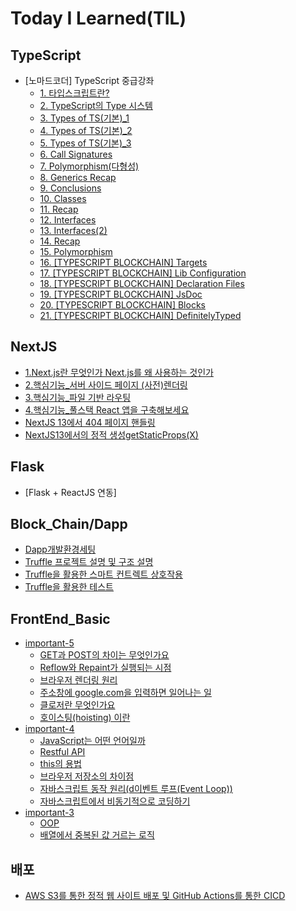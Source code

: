 # Today I Learned(TIL)

## TypeScript
* [노마드코더] TypeScript 중급강좌
  * [1. 타입스크립트란?](https://github.com/yuhyeon99/TIL/blob/master/TypeScript/1.%20%ED%83%80%EC%9E%85%EC%8A%A4%ED%81%AC%EB%A6%BD%ED%8A%B8%EB%9E%80.md)
  * [2. TypeScript의 Type 시스템](https://github.com/yuhyeon99/TIL/blob/master/TypeScript/2.%20TypeScript%20%EC%9D%98%20Type%20%EC%8B%9C%EC%8A%A4%ED%85%9C.md)
  * [3. Types of TS(기본)_1](https://github.com/yuhyeon99/TIL/blob/master/TypeScript/3.%20Types%20of%20TS(%EA%B8%B0%EB%B3%B8)_1.md)
  * [4. Types of TS(기본)_2](https://github.com/yuhyeon99/TIL/blob/master/TypeScript/4.%20Types%20of%20TS(%EA%B8%B0%EB%B3%B8)_2.md)
  * [5. Types of TS(기본)_3](https://github.com/yuhyeon99/TIL/blob/master/TypeScript/5.%20Types%20of%20TS(%EA%B8%B0%EB%B3%B8)_3.md)
  * [6. Call Signatures](https://github.com/yuhyeon99/TIL/blob/master/TypeScript/6.%20Call%20Signatures.md)
  * [7. Polymorphism(다형성)](https://github.com/yuhyeon99/TIL/blob/master/TypeScript/7.%20Polymorphism(%EB%8B%A4%ED%98%95%EC%84%B1).md)
  * [8. Generics Recap](https://github.com/yuhyeon99/TIL/blob/master/TypeScript/8.%20Generics%20Recap.md)
  * [9. Conclusions](https://github.com/yuhyeon99/TIL/blob/master/TypeScript/9.%20Conclusions.md)
  * [10. Classes](https://github.com/yuhyeon99/TIL/blob/master/TypeScript/10.%20Classes.md)
  * [11. Recap](https://github.com/yuhyeon99/TIL/blob/master/TypeScript/11.%20Recap.md)
  * [12. Interfaces](https://github.com/yuhyeon99/TIL/blob/master/TypeScript/12.%20Interfaces.md)
  * [13. Interfaces(2)](https://github.com/yuhyeon99/TIL/blob/master/TypeScript/13.%20Interfaces(2).md)
  * [14. Recap](https://github.com/yuhyeon99/TIL/blob/master/TypeScript/14.%20Recap.md)
  * [15. Polymorphism](https://github.com/yuhyeon99/TIL/blob/master/TypeScript/15.%20Polymorphism.md)
  * [16. [TYPESCRIPT BLOCKCHAIN] Targets](https://github.com/yuhyeon99/TIL/blob/master/TypeScript/16.%20%5BTYPESCRIPT%20BLOCKCHAIN%5D%20Targets.md)
  * [17. [TYPESCRIPT BLOCKCHAIN] Lib Configuration](https://github.com/yuhyeon99/TIL/blob/master/TypeScript/17.%20%5BTYPESCRIPT%20BLOCKCHAIN%5D%20Lib%20Configuration.md)
  * [18. [TYPESCRIPT BLOCKCHAIN] Declaration Files](https://github.com/yuhyeon99/TIL/blob/master/TypeScript/18.%20%5BTYPESCRIPT%20BLOCKCHAIN%5D%20Declaration%20Files.md)
  * [19. [TYPESCRIPT BLOCKCHAIN] JsDoc](https://github.com/yuhyeon99/TIL/blob/master/TypeScript/19.%20%5BTYPESCRIPT%20BLOCKCHAIN%5D%20JsDoc.md)
  * [20. [TYPESCRIPT BLOCKCHAIN] Blocks](https://github.com/yuhyeon99/TIL/blob/master/TypeScript/20.%20%5BTYPESCRIPT%20BLOCKCHAIN%5D%20Blocks.md)
  * [21. [TYPESCRIPT BLOCKCHAIN] DefinitelyTyped](https://github.com/yuhyeon99/TIL/blob/master/TypeScript/21.%20%5BTYPESCRIPT%20BLOCKCHAIN%5D%20DefinitelyTyped.md)

## NextJS
* [1.Next.js란 무엇인가 Next.js를 왜 사용하는 것인가](https://github.com/yuhyeon99/TIL/blob/master/NextJs/1.Next.js%20%EB%9E%80%20%EB%AC%B4%EC%97%87%EC%9D%B8%EA%B0%80%20Next.js%20%EB%A5%BC%20%EC%99%9C%20%EC%82%AC%EC%9A%A9%ED%95%98%EB%8A%94%20%EA%B2%83%EC%9D%B8%EA%B0%80.md)
* [2.핵심기능_서버 사이드 페이지 (사전)렌더링](https://github.com/yuhyeon99/TIL/blob/master/NextJs/2.%ED%95%B5%EC%8B%AC%EA%B8%B0%EB%8A%A5_%EC%84%9C%EB%B2%84%20%EC%82%AC%EC%9D%B4%EB%93%9C%20%ED%8E%98%EC%9D%B4%EC%A7%80%20(%EC%82%AC%EC%A0%84)%20%EB%A0%8C%EB%8D%94%EB%A7%81.md)
* [3.핵심기능_파일 기반 라우팅](https://github.com/yuhyeon99/TIL/blob/master/NextJs/3.%ED%95%B5%EC%8B%AC%EA%B8%B0%EB%8A%A5_%ED%8C%8C%EC%9D%BC%20%EA%B8%B0%EB%B0%98%20%EB%9D%BC%EC%9A%B0%ED%8C%85.md)
* [4.핵심기능_풀스택 React 앱을 구축해보세요](https://github.com/yuhyeon99/TIL/blob/master/NextJs/4.%ED%95%B5%EC%8B%AC%EA%B8%B0%EB%8A%A5_%ED%92%80%EC%8A%A4%ED%83%9D%20React%20%EC%95%B1%EC%9D%84%20%EA%B5%AC%EC%B6%95%ED%95%B4%EB%B3%B4%EC%84%B8%EC%9A%94.md)
* [NextJS 13에서 404 페이지 핸들링](https://github.com/yuhyeon99/TIL/blob/master/NextJs/NextJS%2013%EC%97%90%EC%84%9C%20404%20%ED%8E%98%EC%9D%B4%EC%A7%80%20%ED%95%B8%EB%93%A4%EB%A7%81.md)
* [NextJS13에서의 정적 생성getStaticProps(X)](https://github.com/yuhyeon99/TIL/blob/master/NextJs/NextJS13%EC%97%90%EC%84%9C%EC%9D%98%20%EC%A0%95%EC%A0%81%20%EC%83%9D%EC%84%B1getStaticProps(X).md)

## Flask
* [Flask + ReactJS 연동]

## Block_Chain/Dapp
* [Dapp개발환경세팅](https://github.com/yuhyeon99/TIL/blob/master/Block_Chain/Dapp/Dapp%EA%B0%9C%EB%B0%9C%ED%99%98%EA%B2%BD%EC%84%B8%ED%8C%85.md)
* [Truffle 프로젝트 설명 및 구조 설명](https://github.com/yuhyeon99/TIL/blob/master/Block_Chain/Dapp/Truffle%20%ED%94%84%EB%A1%9C%EC%A0%9D%ED%8A%B8%20%EC%84%A4%EB%AA%85%20%EB%B0%8F%20%EA%B5%AC%EC%A1%B0%20%EC%84%A4%EB%AA%85.md)
* [Truffle을 활용한 스마트 컨트렉트 상호작용](https://github.com/yuhyeon99/TIL/blob/master/Block_Chain/Dapp/Truffle%EC%9D%84%20%ED%99%9C%EC%9A%A9%ED%95%9C%20%EC%8A%A4%EB%A7%88%ED%8A%B8%20%EC%BB%A8%ED%8A%B8%EB%A0%89%ED%8A%B8%20%EC%83%81%ED%98%B8%EC%9E%91%EC%9A%A9.md)
* [Truffle을 활용한 테스트](https://github.com/yuhyeon99/TIL/blob/master/Block_Chain/Dapp/Truffle%EC%9D%84%20%ED%99%9C%EC%9A%A9%ED%95%9C%20%ED%85%8C%EC%8A%A4%ED%8A%B8.md)

## FrontEnd_Basic
* [important-5](https://github.com/yuhyeon99/TIL/tree/master/FrontEnd_Basic/important-5)
  * [GET과 POST의 차이는 무엇인가요](https://github.com/yuhyeon99/TIL/blob/master/FrontEnd_Basic/important-5/GET%EA%B3%BC%20POST%EC%9D%98%20%EC%B0%A8%EC%9D%B4%EB%8A%94%20%EB%AC%B4%EC%97%87%EC%9D%B8%EA%B0%80%EC%9A%94.md)
  * [Reflow와 Repaint가 실행되는 시점](https://github.com/yuhyeon99/TIL/blob/master/FrontEnd_Basic/important-5/Reflow%EC%99%80%20Repaint%EA%B0%80%20%EC%8B%A4%ED%96%89%EB%90%98%EB%8A%94%20%EC%8B%9C%EC%A0%90.md)
  * [브라우저 렌더링 원리](https://github.com/yuhyeon99/TIL/blob/master/FrontEnd_Basic/important-5/%EB%B8%8C%EB%9D%BC%EC%9A%B0%EC%A0%80%20%EB%A0%8C%EB%8D%94%EB%A7%81%20%EC%9B%90%EB%A6%AC.md)
  * [주소창에 google.com을 입력하면 일어나는 일](https://github.com/yuhyeon99/TIL/blob/master/FrontEnd_Basic/important-5/%EC%A3%BC%EC%86%8C%EC%B0%BD%EC%97%90%20google.com%EC%9D%84%20%EC%9E%85%EB%A0%A5%ED%95%98%EB%A9%B4%20%EC%9D%BC%EC%96%B4%EB%82%98%EB%8A%94%20%EC%9D%BC.md)
  * [클로저란 무엇인가요](https://github.com/yuhyeon99/TIL/blob/master/FrontEnd_Basic/important-5/%ED%81%B4%EB%A1%9C%EC%A0%80%EB%9E%80%20%EB%AC%B4%EC%97%87%EC%9D%B8%EA%B0%80%EC%9A%94.md)
  * [호이스팅(hoisting) 이란](https://github.com/yuhyeon99/TIL/blob/master/FrontEnd_Basic/important-5/%ED%98%B8%EC%9D%B4%EC%8A%A4%ED%8C%85(hoisting)%20%EC%9D%B4%EB%9E%80.md)
* [important-4](https://github.com/yuhyeon99/TIL/tree/master/FrontEnd_Basic/important-4)
  * [JavaScript는 어떤 언어일까](https://github.com/yuhyeon99/TIL/blob/master/FrontEnd_Basic/important-4/JavaScript%EB%8A%94%20%EC%96%B4%EB%96%A4%20%EC%96%B8%EC%96%B4%EC%9D%BC%EA%B9%8C.md)
  * [Restful API](https://github.com/yuhyeon99/TIL/blob/master/FrontEnd_Basic/important-4/Restful%20API.md)
  * [this의 용법](https://github.com/yuhyeon99/TIL/blob/master/FrontEnd_Basic/important-4/this%EC%9D%98%20%EC%9A%A9%EB%B2%95.md)
  * [브라우저 저장소의 차이점](https://github.com/yuhyeon99/TIL/blob/master/FrontEnd_Basic/important-4/%EB%B8%8C%EB%9D%BC%EC%9A%B0%EC%A0%80%20%EC%A0%80%EC%9E%A5%EC%86%8C%EC%9D%98%20%EC%B0%A8%EC%9D%B4%EC%A0%90.md)
  * [자바스크립트 동작 원리(d이벤트 루프(Event Loop))](https://github.com/yuhyeon99/TIL/blob/master/FrontEnd_Basic/important-4/%EC%9E%90%EB%B0%94%EC%8A%A4%ED%81%AC%EB%A6%BD%ED%8A%B8%20%EB%8F%99%EC%9E%91%20%EC%9B%90%EB%A6%AC(d%EC%9D%B4%EB%B2%A4%ED%8A%B8%20%EB%A3%A8%ED%94%84(Event%20Loop)).md)
  * [자바스크립트에서 비동기적으로 코딩하기](https://github.com/yuhyeon99/TIL/blob/master/FrontEnd_Basic/important-4/%EC%9E%90%EB%B0%94%EC%8A%A4%ED%81%AC%EB%A6%BD%ED%8A%B8%EC%97%90%EC%84%9C%20%EB%B9%84%EB%8F%99%EA%B8%B0%EC%A0%81%EC%9C%BC%EB%A1%9C%20%EC%BD%94%EB%94%A9%ED%95%98%EA%B8%B0.md)
* [important-3](https://github.com/yuhyeon99/TIL/tree/master/FrontEnd_Basic/important-3)
  * [OOP](https://github.com/yuhyeon99/TIL/blob/master/FrontEnd_Basic/important-3/OOP.md)
  * [배열에서 중복된 값 거르는 로직](https://github.com/yuhyeon99/TIL/blob/master/FrontEnd_Basic/important-3/%EB%B0%B0%EC%97%B4%EC%97%90%EC%84%9C%20%EC%A4%91%EB%B3%B5%EB%90%9C%20%EA%B0%92%20%EA%B1%B0%EB%A5%B4%EB%8A%94%20%EB%A1%9C%EC%A7%81.md)

## 배포
* [AWS S3를 통한 정적 웹 사이트 배포 및 GitHub Actions를 통한 CICD](https://github.com/yuhyeon99/TIL/blob/master/%EB%B0%B0%ED%8F%AC/AWS%20S3%EB%A5%BC%20%ED%86%B5%ED%95%9C%20%EC%A0%95%EC%A0%81%20%EC%9B%B9%20%EC%82%AC%EC%9D%B4%ED%8A%B8%20%EB%B0%B0%ED%8F%AC%20%EB%B0%8F%20GitHub%20Actions%EB%A5%BC%20%ED%86%B5%ED%95%9C%20CICD.md)
